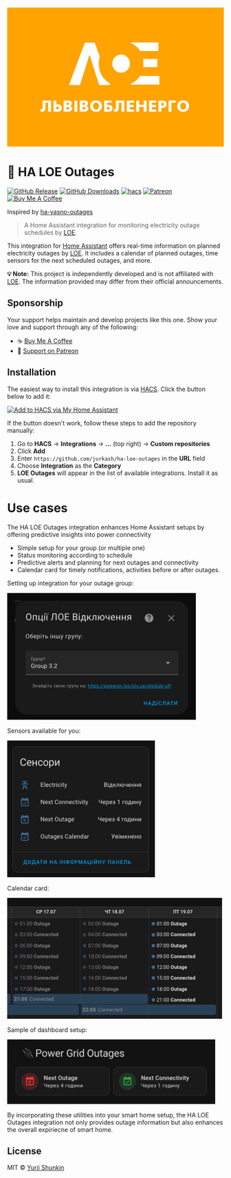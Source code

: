 ![HA LOE Outages Logo](./icons/logo.svg)

# 🔌 HA LOE Outages

[![GitHub Release][gh-release-image]][gh-release-url]
[![GitHub Downloads][gh-downloads-image]][gh-downloads-url]
[![hacs][hacs-image]][hacs-url]
[![Patreon][patreon-image]][patreon-url]
[![Buy Me A Coffee][buymeacoffee-image]][buymeacoffee-url]

Inspired by [ha-yasno-outages](https://github.com/denysdovhan/ha-yasno-outages)

> A Home Assistant integration for monitoring electricity outage schedules by [LOE][loe].

This integration for [Home Assistant][home-assistant] offers real-time information on planned electricity outages by [LOE][loe]. It includes a calendar of planned outages, time sensors for the next scheduled outages, and more.

**💡 Note:** This project is independently developed and is not affiliated with [LOE][loe]. The information provided may differ from their official announcements.

## Sponsorship

Your support helps maintain and develop projects like this one. Show your love and support through any of the following:

- ☕️ [Buy Me A Coffee][buymeacoffee-url]
- 🤝 [Support on Patreon][patreon-url]

## Installation

The easiest way to install this integration is via [HACS][hacs-url]. Click the button below to add it:

[![Add to HACS via My Home Assistant][hacs-install-image]][hasc-install-url]

If the button doesn't work, follow these steps to add the repository manually:

1. Go to **HACS** → **Integrations** → **...** (top right) → **Custom repositories**
2. Click **Add**
3. Enter `https://github.com/jurkash/ha-loe-outages` in the **URL** field
4. Choose **Integration** as the **Category**
5. **LOE Outages** will appear in the list of available integrations. Install it as usual.

# Use cases

The HA LOE Outages integration enhances Home Assistant setups by offering predictive insights into power connectivity

- Simple setup for your group (or multiple one)
- Status monitoring according to schedule
- Predictive alerts and planning for next outages and connectivity
- Calendar card for timely notifications, activities before or after outages.

Setting up integration for your outage group:

![setup_process_screenshot](assets/setup.png)

Sensors available for you:

![sensors_list](assets/sensors.png)

Calendar card:

![calendar_card](assets/calendar.png)

Sample of dashboard setup:

![dashboards_sample](assets/dashboard.png)

By incorporating these utilities into your smart home setup, the HA LOE Outages integration not only provides outage information but also enhances the overall expiriecne of smart home.

## License

MIT © [Yurii Shunkin][jurkash]

<!-- Badges -->

[gh-release-url]: https://github.com/jurkash/ha-loe-outages/releases/latest
[gh-release-image]: https://img.shields.io/github/v/release/jurkash/ha-loe-outages?style=flat-square
[gh-downloads-url]: https://github.com/jurkash/ha-loe-outages/releases
[gh-downloads-image]: https://img.shields.io/github/downloads/jurkash/ha-loe-outages/total?style=flat-square
[hacs-url]: https://github.com/hacs/integration
[hacs-image]: https://img.shields.io/badge/hacs-default-orange.svg?style=flat-square
[gh-sponsors-url]: https://github.com/sponsors/jurkash
[gh-sponsors-image]: https://img.shields.io/github/sponsors/jurkash?style=flat-square
[patreon-url]: https://patreon.com/jurkash
[patreon-image]: https://img.shields.io/badge/support-patreon-F96854.svg?style=flat-square
[buymeacoffee-url]: https://buymeacoffee.com/jurkash
[buymeacoffee-image]: https://img.shields.io/badge/support-buymeacoffee-222222.svg?style=flat-square
[twitter-url]: https://twitter.com/jurkashok
[twitter-image]: https://img.shields.io/badge/twitter-%40jurkashok-00ACEE.svg?style=flat-square

<!-- References -->

[loe]: https://poweron.loe.lviv.ua/
[home-assistant]: https://www.home-assistant.io/
[jurkash]: https://github.com/jurkash
[hasc-install-url]: https://my.home-assistant.io/redirect/hacs_repository/?owner=jurkash&repository=ha-loe-outages&category=integration
[hacs-install-image]: https://my.home-assistant.io/badges/hacs_repository.svg
[add-translation]: https://github.com/jurkash/ha-loe-outages/blob/master/contributing.md#how-to-add-translation
[calendar-card]: https://www.home-assistant.io/dashboards/calendar/
